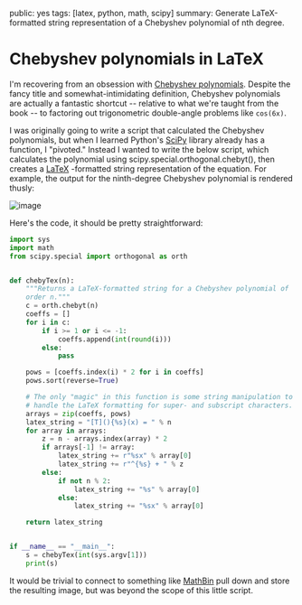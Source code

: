 public: yes
tags: [latex, python, math, scipy]
summary: Generate LaTeX-formatted string representation of a Chebyshev polynomial of nth degree.

Chebyshev polynomials in LaTeX
==============================

I'm recovering from an obsession with [Chebyshev polynomials](http://mathworld.wolfram.com/ChebyshevPolynomialoftheFirstKind.html). Despite the fancy title and somewhat-intimidating definition, Chebyshev polynomials are actually a fantastic shortcut -- relative to what we're taught from the book -- to factoring out trigonometric double-angle problems like `cos(6x)`.

I was originally going to write a script that calculated the Chebyshev polynomials, but when I learned Python's [SciPy](http://www.scipy.org/) library already has a function, I "pivoted." Instead I wanted to write the below script, which calculates the polynomial using scipy.special.orthogonal.chebyt(), then creates a [LaTeX](http://www.latex-project.org/) -formatted string representation of the equation. For example, the output for the ninth-degree Chebyshev polynomial is rendered thusly:

![image](http://mathbin.net/equations/62360_0.png)

Here's the code, it should be pretty straightforward:

```python
import sys
import math
from scipy.special import orthogonal as orth


def chebyTex(n):
    """Returns a LaTeX-formatted string for a Chebyshev polynomial of
    order n."""
    c = orth.chebyt(n)
    coeffs = []
    for i in c:
        if i >= 1 or i <= -1:
            coeffs.append(int(round(i)))
        else:
            pass

    pows = [coeffs.index(i) * 2 for i in coeffs]
    pows.sort(reverse=True)

    # The only "magic" in this function is some string manipulation to
    # handle the LaTeX formatting for super- and subscript characters.
    arrays = zip(coeffs, pows)
    latex_string = "[T](){%s}(x) = " % n
    for array in arrays:
        z = n - arrays.index(array) * 2
        if arrays[-1] != array:
            latex_string += r"%sx" % array[0]
            latex_string += r"^{%s} + " % z
        else:
            if not n % 2:
                latex_string += "%s" % array[0]
            else:
                latex_string += "%sx" % array[0]

    return latex_string


if __name__ == "__main__":
    s = chebyTex(int(sys.argv[1]))
    print(s)
```

It would be trivial to connect to something like [MathBin](http://mathbin.net) pull down and store the resulting image, but was beyond the scope of this little script.

